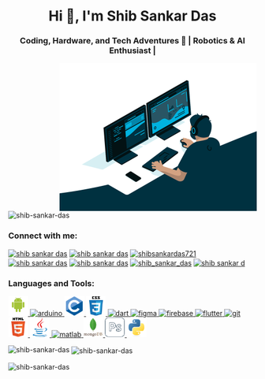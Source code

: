 <h1 align="center">Hi 👋, I'm Shib Sankar Das</h1>
<h3 align="center">Coding, Hardware, and Tech Adventures 🚀 | Robotics & AI Enthusiast |</h3>

<img align="right" alt="coding" width="400" src="https://github.com/Shib-Sankar-Das/Shib-Sankar-Das/blob/main/Coding%20GIF.gif">

<p align="left"> <img src="https://komarev.com/ghpvc/?username=shib-sankar-das&label=Profile%20views&color=0e75b6&style=flat" alt="shib-sankar-das" /> </p>

<h3 align="left">Connect with me:</h3>
<p align="left">
<a href="https://linkedin.com/in/shib sankar das" target="blank"><img align="center" src="https://raw.githubusercontent.com/rahuldkjain/github-profile-readme-generator/master/src/images/icons/Social/linked-in-alt.svg" alt="shib sankar das" height="30" width="40" /></a>
<a href="https://www.codechef.com/users/shib sankar das" target="blank"><img align="center" src="https://cdn.jsdelivr.net/npm/simple-icons@3.1.0/icons/codechef.svg" alt="shib sankar das" height="30" width="40" /></a>
<a href="https://codeforces.com/profile/shibsankardas721" target="blank"><img align="center" src="https://raw.githubusercontent.com/rahuldkjain/github-profile-readme-generator/master/src/images/icons/Social/codeforces.svg" alt="shibsankardas721" height="30" width="40" /></a>
<a href="https://www.leetcode.com/shib sankar das" target="blank"><img align="center" src="https://raw.githubusercontent.com/rahuldkjain/github-profile-readme-generator/master/src/images/icons/Social/leet-code.svg" alt="shib sankar das" height="30" width="40" /></a>
<a href="https://www.hackerearth.com/shib sankar das" target="blank"><img align="center" src="https://raw.githubusercontent.com/rahuldkjain/github-profile-readme-generator/master/src/images/icons/Social/hackerearth.svg" alt="shib sankar das" height="30" width="40" /></a>
<a href="https://auth.geeksforgeeks.org/user/shib_sankar_das" target="blank"><img align="center" src="https://raw.githubusercontent.com/rahuldkjain/github-profile-readme-generator/master/src/images/icons/Social/geeks-for-geeks.svg" alt="shib_sankar_das" height="30" width="40" /></a>
<a href="https://www.topcoder.com/members/shib sankar d" target="blank"><img align="center" src="https://raw.githubusercontent.com/rahuldkjain/github-profile-readme-generator/master/src/images/icons/Social/topcoder.svg" alt="shib sankar d" height="30" width="40" /></a>
</p>

<h3 align="left">Languages and Tools:</h3>
<p align="left"> <a href="https://developer.android.com" target="_blank" rel="noreferrer"> <img src="https://raw.githubusercontent.com/devicons/devicon/master/icons/android/android-original-wordmark.svg" alt="android" width="40" height="40"/> </a> <a href="https://www.arduino.cc/" target="_blank" rel="noreferrer"> <img src="https://cdn.worldvectorlogo.com/logos/arduino-1.svg" alt="arduino" width="40" height="40"/> </a> <a href="https://www.cprogramming.com/" target="_blank" rel="noreferrer"> <img src="https://raw.githubusercontent.com/devicons/devicon/master/icons/c/c-original.svg" alt="c" width="40" height="40"/> </a> <a href="https://www.w3schools.com/css/" target="_blank" rel="noreferrer"> <img src="https://raw.githubusercontent.com/devicons/devicon/master/icons/css3/css3-original-wordmark.svg" alt="css3" width="40" height="40"/> </a> <a href="https://dart.dev" target="_blank" rel="noreferrer"> <img src="https://www.vectorlogo.zone/logos/dartlang/dartlang-icon.svg" alt="dart" width="40" height="40"/> </a> <a href="https://www.figma.com/" target="_blank" rel="noreferrer"> <img src="https://www.vectorlogo.zone/logos/figma/figma-icon.svg" alt="figma" width="40" height="40"/> </a> <a href="https://firebase.google.com/" target="_blank" rel="noreferrer"> <img src="https://www.vectorlogo.zone/logos/firebase/firebase-icon.svg" alt="firebase" width="40" height="40"/> </a> <a href="https://flutter.dev" target="_blank" rel="noreferrer"> <img src="https://www.vectorlogo.zone/logos/flutterio/flutterio-icon.svg" alt="flutter" width="40" height="40"/> </a> <a href="https://git-scm.com/" target="_blank" rel="noreferrer"> <img src="https://www.vectorlogo.zone/logos/git-scm/git-scm-icon.svg" alt="git" width="40" height="40"/> </a> <a href="https://www.w3.org/html/" target="_blank" rel="noreferrer"> <img src="https://raw.githubusercontent.com/devicons/devicon/master/icons/html5/html5-original-wordmark.svg" alt="html5" width="40" height="40"/> </a> <a href="https://www.java.com" target="_blank" rel="noreferrer"> <img src="https://raw.githubusercontent.com/devicons/devicon/master/icons/java/java-original.svg" alt="java" width="40" height="40"/> </a> <a href="https://www.mathworks.com/" target="_blank" rel="noreferrer"> <img src="https://upload.wikimedia.org/wikipedia/commons/2/21/Matlab_Logo.png" alt="matlab" width="40" height="40"/> </a> <a href="https://www.mongodb.com/" target="_blank" rel="noreferrer"> <img src="https://raw.githubusercontent.com/devicons/devicon/master/icons/mongodb/mongodb-original-wordmark.svg" alt="mongodb" width="40" height="40"/> </a> <a href="https://www.photoshop.com/en" target="_blank" rel="noreferrer"> <img src="https://raw.githubusercontent.com/devicons/devicon/master/icons/photoshop/photoshop-line.svg" alt="photoshop" width="40" height="40"/> </a> <a href="https://www.python.org" target="_blank" rel="noreferrer"> <img src="https://raw.githubusercontent.com/devicons/devicon/master/icons/python/python-original.svg" alt="python" width="40" height="40"/> </a> </p>

<p><img align="left" src="https://github-readme-stats.vercel.app/api/top-langs?username=shib-sankar-das&show_icons=true&locale=en&layout=compact" alt="shib-sankar-das" /></p>

<p>&nbsp;<img align="center" src="https://github-readme-stats.vercel.app/api?username=shib-sankar-das&show_icons=true&locale=en" alt="shib-sankar-das" /></p>

<p><img align="center" src="https://github-readme-streak-stats.herokuapp.com/?user=shib-sankar-das&" alt="shib-sankar-das" /></p>
